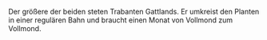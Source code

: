  
Der größere der beiden steten Trabanten Gattlands. Er umkreist den Planten in einer regulären Bahn und braucht einen Monat von Vollmond zum Vollmond. 

